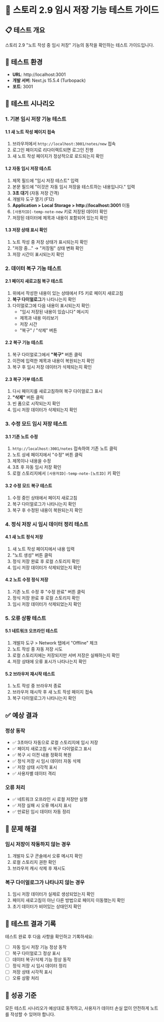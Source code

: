# 🧪 스토리 2.9 임시 저장 기능 테스트 가이드

## 📋 테스트 개요
스토리 2.9 "노트 작성 중 임시 저장" 기능의 동작을 확인하는 테스트 가이드입니다.

## 🚀 테스트 환경
- **URL**: http://localhost:3001
- **개발 서버**: Next.js 15.5.4 (Turbopack)
- **포트**: 3001

## 🧪 테스트 시나리오

### 1. 기본 임시 저장 기능 테스트

#### 1.1 새 노트 작성 페이지 접속
1. 브라우저에서 `http://localhost:3001/notes/new` 접속
2. 로그인 페이지로 리다이렉트되면 로그인 진행
3. 새 노트 작성 페이지가 정상적으로 로드되는지 확인

#### 1.2 자동 임시 저장 테스트
1. 제목 필드에 "임시 저장 테스트" 입력
2. 본문 필드에 "이것은 자동 임시 저장을 테스트하는 내용입니다." 입력
3. **3초 대기** (자동 저장 간격)
4. 개발자 도구 열기 (F12)
5. **Application > Local Storage > http://localhost:3001** 이동
6. `[사용자ID]-temp-note-new` 키로 저장된 데이터 확인
7. 저장된 데이터에 제목과 내용이 포함되어 있는지 확인

#### 1.3 저장 상태 표시 확인
1. 노트 작성 중 저장 상태가 표시되는지 확인
2. "저장 중..." → "저장됨" 상태 변화 확인
3. 저장 시간이 표시되는지 확인

### 2. 데이터 복구 기능 테스트

#### 2.1 페이지 새로고침 복구 테스트
1. 위에서 작성한 내용이 있는 상태에서 F5 키로 페이지 새로고침
2. **복구 다이얼로그**가 나타나는지 확인
3. 다이얼로그에 다음 내용이 표시되는지 확인:
   - "임시 저장된 내용이 있습니다" 메시지
   - 제목과 내용 미리보기
   - 저장 시간
   - "복구" / "삭제" 버튼

#### 2.2 복구 기능 테스트
1. 복구 다이얼로그에서 **"복구"** 버튼 클릭
2. 이전에 입력한 제목과 내용이 복원되는지 확인
3. 복구 후 임시 저장 데이터가 삭제되는지 확인

#### 2.3 복구 거부 테스트
1. 다시 페이지를 새로고침하여 복구 다이얼로그 표시
2. **"삭제"** 버튼 클릭
3. 빈 폼으로 시작되는지 확인
4. 임시 저장 데이터가 삭제되는지 확인

### 3. 수정 모드 임시 저장 테스트

#### 3.1 기존 노트 수정
1. `http://localhost:3001/notes` 접속하여 기존 노트 클릭
2. 노트 상세 페이지에서 "수정" 버튼 클릭
3. 제목이나 내용을 수정
4. 3초 후 자동 임시 저장 확인
5. 로컬 스토리지에서 `[사용자ID]-temp-note-[노트ID]` 키 확인

#### 3.2 수정 모드 복구 테스트
1. 수정 중인 상태에서 페이지 새로고침
2. 복구 다이얼로그가 나타나는지 확인
3. 복구 후 수정된 내용이 복원되는지 확인

### 4. 정식 저장 시 임시 데이터 정리 테스트

#### 4.1 새 노트 정식 저장
1. 새 노트 작성 페이지에서 내용 입력
2. "노트 생성" 버튼 클릭
3. 정식 저장 완료 후 로컬 스토리지 확인
4. 임시 저장 데이터가 삭제되었는지 확인

#### 4.2 노트 수정 정식 저장
1. 기존 노트 수정 후 "수정 완료" 버튼 클릭
2. 정식 저장 완료 후 로컬 스토리지 확인
3. 임시 저장 데이터가 삭제되었는지 확인

### 5. 오류 상황 테스트

#### 5.1 네트워크 오프라인 테스트
1. 개발자 도구 > Network 탭에서 "Offline" 체크
2. 노트 작성 중 자동 저장 시도
3. 로컬 스토리지에는 저장되지만 서버 저장은 실패하는지 확인
4. 저장 상태에 오류 표시가 나타나는지 확인

#### 5.2 브라우저 재시작 테스트
1. 노트 작성 중 브라우저 종료
2. 브라우저 재시작 후 새 노트 작성 페이지 접속
3. 복구 다이얼로그가 나타나는지 확인

## ✅ 예상 결과

### 정상 동작
- ✅ 3초마다 자동으로 로컬 스토리지에 임시 저장
- ✅ 페이지 새로고침 시 복구 다이얼로그 표시
- ✅ 복구 시 이전 내용 정확히 복원
- ✅ 정식 저장 시 임시 데이터 자동 삭제
- ✅ 저장 상태 시각적 표시
- ✅ 사용자별 데이터 격리

### 오류 처리
- ✅ 네트워크 오프라인 시 로컬 저장만 실행
- ✅ 저장 실패 시 오류 메시지 표시
- ✅ 만료된 임시 데이터 자동 정리

## 🐛 문제 해결

### 임시 저장이 작동하지 않는 경우
1. 개발자 도구 콘솔에서 오류 메시지 확인
2. 로컬 스토리지 권한 확인
3. 브라우저 캐시 삭제 후 재시도

### 복구 다이얼로그가 나타나지 않는 경우
1. 임시 저장 데이터가 실제로 생성되었는지 확인
2. 페이지 새로고침이 아닌 다른 방법으로 페이지 이동했는지 확인
3. 초기 데이터가 비어있는 상태인지 확인

## 📝 테스트 결과 기록

테스트 완료 후 다음 사항을 확인하고 기록하세요:

- [ ] 자동 임시 저장 기능 정상 동작
- [ ] 복구 다이얼로그 정상 표시
- [ ] 데이터 복구/삭제 기능 정상 동작
- [ ] 정식 저장 시 임시 데이터 정리
- [ ] 저장 상태 시각적 표시
- [ ] 오류 상황 처리

## 🎯 성공 기준

모든 테스트 시나리오가 예상대로 동작하고, 사용자가 데이터 손실 없이 안전하게 노트를 작성할 수 있어야 합니다.
